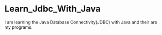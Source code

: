 # Learn_Jdbc_With_Java
I am learning the Java Database Connectivity(JDBC) with Java and their are my programs.
